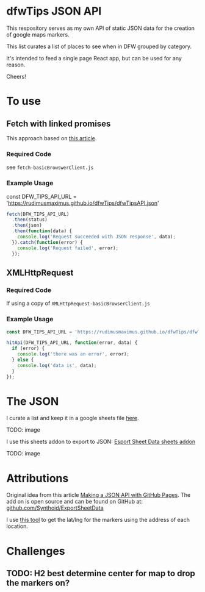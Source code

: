 # dfwTips JSON API

This respository serves as my own API of static JSON data for the creation of google maps markers.

This list curates a list of places to see when in DFW grouped by category.

It's intended to feed a single page React app, but can be used for any reason.

Cheers!

# To use  
## Fetch with linked promises
This approach based on [this article](https://developers.google.com/web/updates/2015/03/introduction-to-fetch).  
### Required Code  
see `fetch-basicBrowswerClient.js`

### Example Usage  
const DFW_TIPS_API_URL = 'https://rudimusmaximus.github.io/dfwTips/dfwTipsAPI.json'

```js
fetch(DFW_TIPS_API_URL)
  .then(status)
  .then(json)
  .then(function(data) {
    console.log('Request succeeded with JSON response', data);
  }).catch(function(error) {
    console.log('Request failed', error);
  });
```
## XMLHttpRequest  
### Required Code  
If using a copy of `XMLHttpRequest-basicBrowserClient.js`  

### Example Usage  

```js
const DFW_TIPS_API_URL = 'https://rudimusmaximus.github.io/dfwTips/dfwTipsAPI.json'

hitApi(DFW_TIPS_API_URL, function(error, data) {
  if (error) {
    console.log('there was an error', error);
  } else {
    console.log('data is', data);
  }
});
```

# The JSON
I curate a list and keep it in a google sheets file [here](https://drive.google.com/open?id=1XipGWL20rvQYT_cVdvTqkz0UTZ_2oJ8Xqp8D7JUR83A).

TODO: image

I use this sheets addon to export to JSON: 
[Esport Sheet Data sheets addon](https://chrome.google.com/webstore/detail/export-sheet-data/bfdcopkbamihhchdnjghdknibmcnfplk?utm_source=permalink)

TODO: image

# Attributions  
Original idea from this article [Making a JSON API with GitHub Pages](https://paulsalaets.com/posts/json-api-with-github-pages).
The add on is open source and can be found on GitHub at: [github.com/Synthoid/ExportSheetData](https://github.com/Synthoid/ExportSheetData)

I use [this tool](https://google-developers.appspot.com/maps/documentation/utils/geocoder/) to get the lat/lng for the markers using the address of each location.

# Challenges
## TODO: H2 best determine center for map to drop the markers on?
